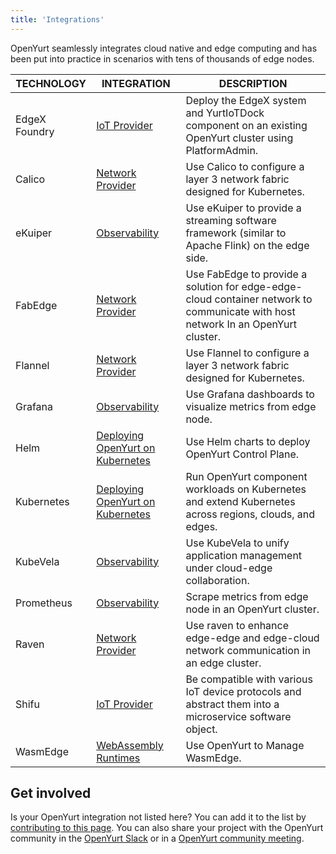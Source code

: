 ```yaml
---
title: 'Integrations'
---
```


OpenYurt seamlessly integrates cloud native and edge computing and has been put into practice in scenarios with tens of thousands of edge nodes.

| TECHNOLOGY               | INTEGRATION                                                                                                                                                             | DESCRIPTION                                                                                                                                                                        |
| ------------------------ | ----------------------------------------------------------------------------------------------------------------------------------------------------------------------- | ---------------------------------------------------------------------------------------------------------------------------------------------------------------------------------- |
| EdgeX Foundry                | [IoT Provider](https://openyurt.io/docs/user-manuals/iot/edgex-foundry/#1-add-device-virtual-components-manually)                                                                            | Deploy the EdgeX system and YurtIoTDock component on an existing OpenYurt cluster using PlatformAdmin.                                                               |
| Calico                  | [Network Provider](https://github.com/openyurtio/openyurt/issues/857)                                                                   | Use Calico to configure a layer 3 network fabric designed for Kubernetes.                                |
| eKuiper                | [Observability](https://ekuiper.org/docs/en/v1.13/)                                                                   | Use eKuiper to provide a streaming software framework (similar to Apache Flink) on the edge side.                                                                                                                             |
| FabEdge                  | [Network Provider](https://juejin.cn/post/7028551925561819149)                                                                   | Use FabEdge to provide a solution for edge-edge-cloud container network to communicate with host network In an OpenYurt cluster.|
| Flannel                  | [Network Provider](https://openyurt.io/docs/user-manuals/network/edge-pod-network)                                                                   | Use Flannel to configure a layer 3 network fabric designed for Kubernetes.                                |
| Grafana                  | [Observability](https://openyurt.io/docs/user-manuals/monitoring/prometheus)                                                                   | Use Grafana dashboards to visualize metrics from edge node.                                                                                                 |
| Helm                     | [Deploying OpenYurt on Kubernetes](https://openyurt.io/docs/installation/manually-setup)                                                                                                              | Use Helm charts to deploy OpenYurt Control Plane.                              |
| Kubernetes               | [Deploying OpenYurt on Kubernetes](https://openyurt.io/docs/installation/manually-setup)                                                                                                              | Run OpenYurt component workloads on Kubernetes and extend Kubernetes across regions, clouds, and edges.                                                                         |
| KubeVela                     | [Observability](https://kubevela.io/blog/2023/01/09/kubevela-openyurt-integration/)                                                                   | Use KubeVela to unify application management under cloud-edge collaboration.                                                                     |
| Prometheus               | [Observability](https://openyurt.io/docs/user-manuals/monitoring/prometheus)                                                                   | Scrape metrics from edge node in an OpenYurt cluster.                                         |
| Raven                    | [Network Provider](https://openyurt.io/docs/user-manuals/network/raven)                                                                   | Use raven to enhance edge-edge and edge-cloud network communication in an edge cluster.                                                                       |
| Shifu                   | [IoT Provider](https://shifu.dev/technical-blogs/2022/06/17/openyurt/)                                                                   | Be compatible with various IoT device protocols and abstract them into a microservice software object.                                                                       |
| WasmEdge                   | [WebAssembly Runtimes](https://www.cncf.io/blog/2022/02/07/wasmedge-and-openyurt-bring-cloud-computing-to-the-edge/)                                                                   | Use OpenYurt to Manage WasmEdge.

## Get involved

Is your OpenYurt integration not listed here? You can add it to the list by [contributing to this page](https://openyurt.io/docs/developer-manuals/how-to-contribute). You can also share your project with the OpenYurt community in the [OpenYurt Slack](https://join.slack.com/t/openyurt/shared_invite/zt-2ajsy47br-jl~zjumRsCAE~BlPRRsIvg) or in a [OpenYurt community meeting](https://groups.google.com/g/openyurt/).
